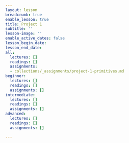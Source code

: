 ```yaml
---
layout: lesson
breadcrumb: true
enable_lesson: true
title: Project 1
subtitle: ''
lesson-image: ''
enable_active_dates: false
lesson_begin_date: 
lesson_end_date: 
all:
  lectures: []
  readings: []
  assignments:
  - collections/_assignments/project-1-primitives.md
beginner:
  lectures: []
  readings: []
  assignments: []
intermediate:
  lectures: []
  readings: []
  assignments: []
advanced:
  lectures: []
  readings: []
  assignments: []

---
```

